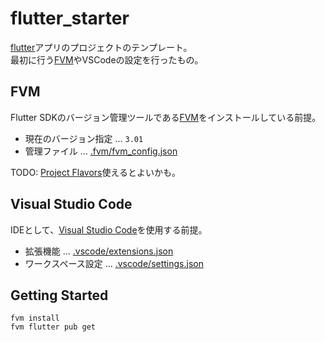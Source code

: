 # flutter_starter

[flutter](https://flutter.dev/)アプリのプロジェクトのテンプレート。  
最初に行う[FVM](https://fvm.app/)やVSCodeの設定を行ったもの。

## FVM

Flutter SDKのバージョン管理ツールである[FVM](https://fvm.app/docs/getting_started/overview)をインストールしている前提。  

* 現在のバージョン指定 … `3.01`
* 管理ファイル … [.fvm/fvm_config.json](.fvm/fvm_config.json)

TODO: [Project Flavors](https://fvm.app/docs/guides/project_flavors)使えるとよいかも。

## Visual Studio Code

IDEとして、[Visual Studio Code](https://code.visualstudio.com/)を使用する前提。

* 拡張機能 … [.vscode/extensions.json](.vscode/extensions.json)
* ワークスペース設定 … [.vscode/settings.json](.vscode/settings.json)

## Getting Started

```
fvm install
fvm flutter pub get
```
